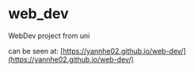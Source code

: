 # web_dev
WebDev project from uni

can be seen at: [https://yannhe02.github.io/web-dev/](https://yannhe02.github.io/web-dev/)
